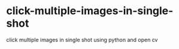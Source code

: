 # click-multiple-images-in-single-shot
click multiple images in single shot using python and open cv 
